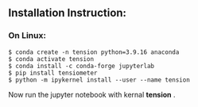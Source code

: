 ## Installation Instruction:

### On Linux:

```
$ conda create -n tension python=3.9.16 anaconda
$ conda activate tension
$ conda install -c conda-forge jupyterlab
$ pip install tensiometer
$ python -m ipykernel install --user --name tension
```


Now run the jupyter notebook with kernal **tension** .
